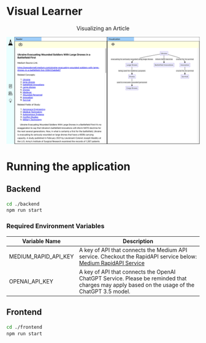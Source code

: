 # Visual Learner
<p style="text-align: center;">Visualizing an Article</p>


![Demo Picture of Visual Learner App](./imgs/demo_pic.png)

# Running the application
## Backend
```zsh
cd ./backend
npm run start
```

### Required Environment Variables
| Variable Name        | Description                                                                             |
|----------------------|-----------------------------------------------------------------------------------------|
| MEDIUM_RAPID_API_KEY | A key of API that connects the Medium API service. Checkout the RapidAPI service below: <br/> [Medium RapidAPI Service](https://rapidapi.com/nishujain199719-vgIfuFHZxVZ/api/medium2)  |
| OPENAI_API_KEY       | A key of API that connects the OpenAI ChatGPT Service. Please be reminded that charges may apply based on the usage of the ChatGPT 3.5 model.                                      

## Frontend
```zsh
cd ./frontend
npm run start
```